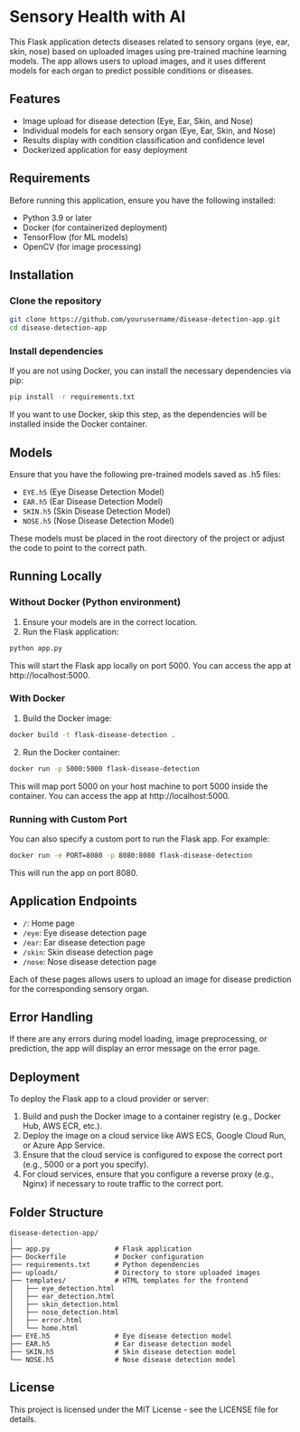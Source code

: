 # Sensory Health with AI

This Flask application detects diseases related to sensory organs (eye, ear, skin, nose) based on uploaded images using pre-trained machine learning models. The app allows users to upload images, and it uses different models for each organ to predict possible conditions or diseases.

## Features

- Image upload for disease detection (Eye, Ear, Skin, and Nose)
- Individual models for each sensory organ (Eye, Ear, Skin, and Nose)
- Results display with condition classification and confidence level
- Dockerized application for easy deployment

## Requirements

Before running this application, ensure you have the following installed:

- Python 3.9 or later
- Docker (for containerized deployment)
- TensorFlow (for ML models)
- OpenCV (for image processing)

## Installation

### Clone the repository

```bash
git clone https://github.com/yourusername/disease-detection-app.git
cd disease-detection-app
```

### Install dependencies

If you are not using Docker, you can install the necessary dependencies via pip:

```bash
pip install -r requirements.txt
```

If you want to use Docker, skip this step, as the dependencies will be installed inside the Docker container.

## Models

Ensure that you have the following pre-trained models saved as .h5 files:

- `EYE.h5` (Eye Disease Detection Model)
- `EAR.h5` (Ear Disease Detection Model)
- `SKIN.h5` (Skin Disease Detection Model)
- `NOSE.h5` (Nose Disease Detection Model)

These models must be placed in the root directory of the project or adjust the code to point to the correct path.

## Running Locally

### Without Docker (Python environment)

1. Ensure your models are in the correct location.
2. Run the Flask application:

```bash
python app.py
```

This will start the Flask app locally on port 5000. You can access the app at http://localhost:5000.

### With Docker

1. Build the Docker image:

```bash
docker build -t flask-disease-detection .
```

2. Run the Docker container:

```bash
docker run -p 5000:5000 flask-disease-detection
```

This will map port 5000 on your host machine to port 5000 inside the container. You can access the app at http://localhost:5000.

### Running with Custom Port

You can also specify a custom port to run the Flask app. For example:

```bash
docker run -e PORT=8080 -p 8080:8080 flask-disease-detection
```

This will run the app on port 8080.

## Application Endpoints

- `/`: Home page
- `/eye`: Eye disease detection page
- `/ear`: Ear disease detection page
- `/skin`: Skin disease detection page
- `/nose`: Nose disease detection page

Each of these pages allows users to upload an image for disease prediction for the corresponding sensory organ.

## Error Handling

If there are any errors during model loading, image preprocessing, or prediction, the app will display an error message on the error page.

## Deployment

To deploy the Flask app to a cloud provider or server:

1. Build and push the Docker image to a container registry (e.g., Docker Hub, AWS ECR, etc.).
2. Deploy the image on a cloud service like AWS ECS, Google Cloud Run, or Azure App Service.
3. Ensure that the cloud service is configured to expose the correct port (e.g., 5000 or a port you specify).
4. For cloud services, ensure that you configure a reverse proxy (e.g., Nginx) if necessary to route traffic to the correct port.

## Folder Structure

```plaintext
disease-detection-app/
│
├── app.py                # Flask application
├── Dockerfile            # Docker configuration
├── requirements.txt      # Python dependencies
├── uploads/              # Directory to store uploaded images
├── templates/            # HTML templates for the frontend
│   ├── eye_detection.html
│   ├── ear_detection.html
│   ├── skin_detection.html
│   ├── nose_detection.html
│   ├── error.html
│   └── home.html
├── EYE.h5                # Eye disease detection model
├── EAR.h5                # Ear disease detection model
├── SKIN.h5               # Skin disease detection model
└── NOSE.h5               # Nose disease detection model
```

## License

This project is licensed under the MIT License - see the LICENSE file for details.
